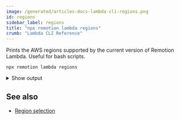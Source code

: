 ```yaml
---
image: /generated/articles-docs-lambda-cli-regions.png
id: regions
sidebar_label: regions
title: "npx remotion lambda regions"
crumb: "Lambda CLI Reference"
---
```


Prints the AWS regions supported by the current version of Remotion Lambda. Useful for bash scripts.

```
npx remotion lambda regions
```

<details>
<summary>Show output
</summary>
<pre>
eu-central-1 eu-west-1 eu-west-2 eu-west-3 eu-south-1 eu-north-1 us-east-1 us-east-2 us-west-1 us-west-2 af-south-1 ap-south-1 ap-east-1 ap-southeast-1 ap-southeast-2 ap-northeast-3 ap-northeast-1 ap-northeast-2 ca-central-1 me-south-1 sa-east-1</pre>
</details>

## See also

- [Region selection](/docs/lambda/region-selection)
